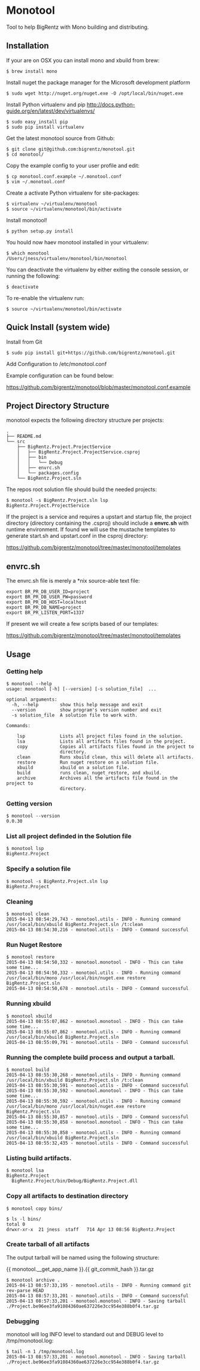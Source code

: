# Monotool

Tool to help BigRentz with Mono building and distributing.

## Installation

If your are on OSX you can install mono and 
xbuild from brew:

```
$ brew install mono
```

Install nuget the package manager for the
Microsoft development platform

```
$ sudo wget http://nuget.org/nuget.exe -O /opt/local/bin/nuget.exe
```

Install Python virtualenv and pip 
http://docs.python-guide.org/en/latest/dev/virtualenvs/

```
$ sudo easy_install pip
$ sudo pip install virtualenv
```

Get the latest monotool source from Github:

```
$ git clone git@github.com:bigrentz/monotool.git
$ cd monotool/
```

Copy the example config to your user profile and edit:

```
$ cp monotool.conf.example ~/.monotool.conf
$ vim ~/.monotool.conf
```

Create a activate Python virtualenv for site-packages:

```
$ virtualenv ~/virtualenv/monotool
$ source ~/virtualenv/monotool/bin/activate
```

Install monotool!

```
$ python setup.py install
```

You hould now haev monotool installed in your virtualenv:

```
$ which monotool
/Users/jness/virtualenv/monotool/bin/monotool
```

You can deactivate the virtualenv by either exiting the console
session, or running the following:

```
$ deactivate
```

To re-enable the virtualenv run:

```
$ source ~/virtualenv/monotool/bin/activate
```

## Quick Install (system wide)

Install from Git

```
$ sudo pip install git+https://github.com/bigrentz/monotool.git
```

Add Configuration to /etc/monotool.conf

Example configuration can be found below:
  
  https://github.com/bigrentz/monotool/blob/master/monotool.conf.example

## Project Directory Structure

monotool expects the following directory structure per projects:

```
.
├── README.md
└── src
    ├── BigRentz.Project.ProjectService
    │   ├── BigRentz.Project.ProjectService.csproj
    │   ├── bin
    │   │   └── Debug
    │   ├── envrc.sh
    │   └── packages.config
    └── BigRentz.Project.sln
```

The repos root solution file should build the needed projects:

```
$ monotool -s BigRentz.Project.sln lsp
BigRentz.Project.ProjectService
```

If the project is a service and requires a upstart and startup file,
the project directory (directory containing the .csproj) should
include a **envrc.sh** with runtime environment. If found we will
use the mustache templates to generate start.sh and upstart.conf
in the csproj directory:

   https://github.com/bigrentz/monotool/tree/master/monotool/templates

## envrc.sh

The envrc.sh file is merely a *nix source-able text file:

```
export BR_PR_DB_USER_ID=project
export BR_PR_DB_USER_PW=password
export BR_PR_DB_HOST=localhost
export BR_PR_DB_NAME=project
export BR_PR_LISTEN_PORT=1337
```

If present we will create a few scripts based of our templates:

   https://github.com/bigrentz/monotool/tree/master/monotool/templates

## Usage

### Getting help

```
$ monotool --help
usage: monotool [-h] [--version] [-s solution_file]  ...

optional arguments:
  -h, --help        show this help message and exit
  --version         show program's version number and exit
  -s solution_file  A solution file to work with.

Commands:

    lsp             Lists all project files found in the solution.
    lsa             Lists all artifacts files found in the project.
    copy            Copies all artifacts files found in the project to
                    directory.
    clean           Runs xbuild clean, this will delete all artifacts.
    restore         Run nuget restore on a solution file.
    xbuild          xbuild on a solution file.
    build           runs clean, nuget_restore, and xbuild.
    archive         Archives all the artifacts file found in the project to
                    directory.
```

### Getting version

```
$ monotool --version
0.0.30
```

### List all project definded in the Solution file

```
$ monotool lsp
BigRentz.Project
```

### Specify a solution file

```
$ monotool -s BigRentz.Project.sln lsp
BigRentz.Project
```

### Cleaning

```
$ monotool clean
2015-04-13 08:54:29,743 - monotool.utils - INFO - Running command /usr/local/bin/xbuild BigRentz.Project.sln /t:clean
2015-04-13 08:54:30,216 - monotool.utils - INFO - Command successful
```

### Run Nuget Restore

```
$ monotool restore
2015-04-13 08:54:50,332 - monotool.monotool - INFO - This can take some time...
2015-04-13 08:54:50,332 - monotool.utils - INFO - Running command /usr/local/bin/mono /usr/local/bin/nuget.exe restore BigRentz.Project.sln
2015-04-13 08:54:50,678 - monotool.utils - INFO - Command successful
```

### Running xbuild

```
$ monotool xbuild
2015-04-13 08:55:07,862 - monotool.monotool - INFO - This can take some time...
2015-04-13 08:55:07,862 - monotool.utils - INFO - Running command /usr/local/bin/xbuild BigRentz.Project.sln
2015-04-13 08:55:09,791 - monotool.utils - INFO - Command successful
```

### Running the complete build process and output a tarball.

```
$ monotool build
2015-04-13 08:55:30,268 - monotool.utils - INFO - Running command /usr/local/bin/xbuild BigRentz.Project.sln /t:clean
2015-04-13 08:55:30,591 - monotool.utils - INFO - Command successful
2015-04-13 08:55:30,592 - monotool.monotool - INFO - This can take some time...
2015-04-13 08:55:30,592 - monotool.utils - INFO - Running command /usr/local/bin/mono /usr/local/bin/nuget.exe restore BigRentz.Project.sln
2015-04-13 08:55:30,857 - monotool.utils - INFO - Command successful
2015-04-13 08:55:30,858 - monotool.monotool - INFO - This can take some time...
2015-04-13 08:55:30,858 - monotool.utils - INFO - Running command /usr/local/bin/xbuild BigRentz.Project.sln
2015-04-13 08:55:32,435 - monotool.utils - INFO - Command successful
```

### Listing build artifacts.

```
$ monotool lsa
BigRentz.Project
  BigRentz.Project/bin/Debug/BigRentz.Project.dll
```

### Copy all artifacts to destination directory

```
$ monotool copy bins/

$ ls -l bins/
total 0
drwxr-xr-x  21 jness  staff   714 Apr 13 08:56 BigRentz.Project
```

### Create tarball of all artifacts 

The output tarball will be named using the following structure:

  {{ monotool.__get_app_name }}.{{ git_commit_hash }}.tar.gz

```
$ monotool archive .
2015-04-13 08:57:33,195 - monotool.utils - INFO - Running command git rev-parse HEAD
2015-04-13 08:57:33,201 - monotool.utils - INFO - Command successful
2015-04-13 08:57:33,201 - monotool.monotool - INFO - Saving tarball ./Project.be96ee3fa91084360ae637226e3cc954e388b0f4.tar.gz
```

### Debugging

monotool will log INFO level to standard out and DEBUG level to /tmp/monotool.log:

```
$ tail -n 1 /tmp/monotool.log
2015-04-13 08:57:33,201 - monotool.monotool - INFO - Saving tarball ./Project.be96ee3fa91084360ae637226e3cc954e388b0f4.tar.gz
```
